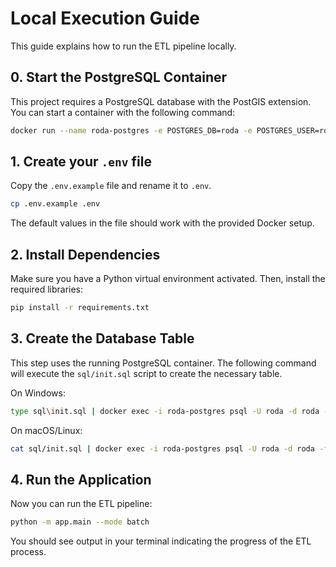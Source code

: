 # Local Execution Guide

This guide explains how to run the ETL pipeline locally.

## 0. Start the PostgreSQL Container

This project requires a PostgreSQL database with the PostGIS extension. You can start a container with the following command:

```bash
docker run --name roda-postgres -e POSTGRES_DB=roda -e POSTGRES_USER=roda -e POSTGRES_PASSWORD=roda -p 5432:5432 -d postgis/postgis
```

## 1. Create your `.env` file

Copy the `.env.example` file and rename it to `.env`.

```bash
cp .env.example .env
```

The default values in the file should work with the provided Docker setup.

## 2. Install Dependencies

Make sure you have a Python virtual environment activated. Then, install the required libraries:

```bash
pip install -r requirements.txt
```

## 3. Create the Database Table

This step uses the running PostgreSQL container. The following command will execute the `sql/init.sql` script to create the necessary table.

On Windows:
```bash
type sql\init.sql | docker exec -i roda-postgres psql -U roda -d roda -f -
```

On macOS/Linux:
```bash
cat sql/init.sql | docker exec -i roda-postgres psql -U roda -d roda -f -
```

## 4. Run the Application

Now you can run the ETL pipeline:

```bash
python -m app.main --mode batch
```

You should see output in your terminal indicating the progress of the ETL process.